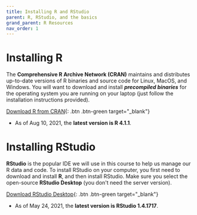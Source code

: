 ```yaml
---
title: Installing R and RStudio
parent: R, RStudio, and the basics
grand_parent: R Resources
nav_order: 1
---
```


# Installing R

The **Comprehensive R Archive Network (CRAN)** maintains and distributes up-to-date versions of R binaries and source code for Linux, MacOS, and Windows. You will want to download and install _**precompiled binaries**_ for the operating system you are running on your laptop (just follow the installation instructions provided).

[Download R from CRAN](https://cran.r-project.org/){: .btn .btn-green target="_blank"}

- As of Aug 10, 2021, the **latest version is R 4.1.1**.


# Installing RStudio

**RStudio** is the popular IDE we will use in this course to help us manage our R data and code. To install RStudio on your computer, you first need to download and install **R**, and then install RStudio. Make sure you select the open-source **RStudio Desktop** (you don't need the server version).

[Download RStudio Desktop](https://www.rstudio.com/products/rstudio/download/#download){: .btn .btn-green target="_blank"}

- As of May 24, 2021, the **latest version is RStudio 1.4.1717**.
